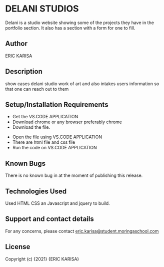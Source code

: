 # DELANI STUDIOS
Delani is a studio website showing some of the projects they have in the portfolio section. It also has a section with a form for one to fill.
## Author
 ERIC KARISA
## Description
show cases delani studio work of art and also intakes users information so that one can reach out to them
## Setup/Installation Requirements
+ Get the VS.CODE APPLICATION
+ Download chrome or any browser preferably chrome
+ Download the file.
- Open the file using VS.CODE APPLICATION
- There are html file and css file
- Run the code on VS.CODE APPLICATION
## Known Bugs
There is no known bug in at the moment of publishing this release.
## Technologies Used
Used HTML CSS an Javascript and jquery to build.
## Support and contact details
For any concerns, please contact eric.karisa@student.moringaschool.com
## License
Copyright (c) {2021} {ERIC KARISA}